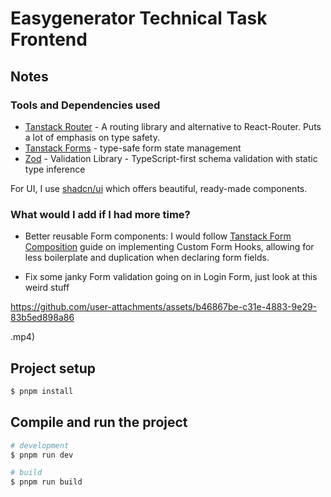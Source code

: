 # Easygenerator Technical Task Frontend

## Notes

### Tools and Dependencies used

- [Tanstack Router](https://tanstack.com/router/latest) - A routing library and alternative to React-Router. 
  Puts a lot of emphasis on type safety.
- [Tanstack Forms](https://tanstack.com/form/latest) - type-safe form state management
- [Zod](https://zod.dev/) - Validation Library - TypeScript-first schema validation with static type inference

For UI, I use [shadcn/ui](https://ui.shadcn.com/) which offers beautiful, ready-made components.

### What would I add if I had more time?

- Better reusable Form components: I would follow [Tanstack Form Composition](https://tanstack.com/form/latest/docs/framework/react/guides/form-composition)
guide on implementing Custom Form Hooks, allowing for less boilerplate and duplication
when declaring form fields.

- Fix some janky Form validation going on in Login Form, just look at this weird stuff

https://github.com/user-attachments/assets/b46867be-c31e-4883-9e29-83b5ed898a86

.mp4)

## Project setup

```bash
$ pnpm install
```

## Compile and run the project

```bash
# development
$ pnpm run dev

# build
$ pnpm run build
```
